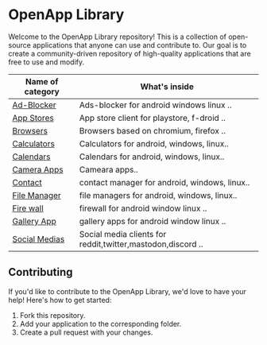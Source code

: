 # OpenApp Library

Welcome to the OpenApp Library repository! This is a collection of open-source applications that anyone can use and contribute to. Our goal is to create a community-driven repository of high-quality applications that are free to use and modify.


| Name of category | What's inside |
  ---------------- | ------------- 
  |[Ad-Blocker](Library/adblocker/adblocker.md) | Ads-blocker for android windows linux .. |
  |[App Stores](Library/app_stores/app_stores.md) | App store client for playstore, f-droid ..|
  |[Browsers](Library/browsers/browsers.md)| Browsers based on chromium, firefox ..|
  |[Calculators](Library/calculators/calculators.md)| Calculators for android, windows, linux..|
  |[Calendars](Library/calendars/calendar.md)| Calendars for android, windows, linux..|
  |[Camera Apps](Library/camera/camera.md)| Cameara apps.. |
  |[Contact](Library/contacts/contact.md)| contact manager for android, windows, linux.. |
  |[File Manager](Library/file_managers/file_manager.md)| file managers for android, windows, linux.. |
  |[Fire wall](Library/firewall/firewall.md)  |  firewall for android window linux ..|
  |[Gallery App](Library/gallery/gallery.md)  |  gallery apps for android window linux ..|
  |[Social Medias](Library/social_medias/)| Social media clients for reddit,twitter,mastodon,discord ..|
  
 
## Contributing

If you'd like to contribute to the OpenApp Library, we'd love to have your help! Here's how to get started:

1. Fork this repository.
2. Add your application to the corresponding folder.
3. Create a pull request with your changes.